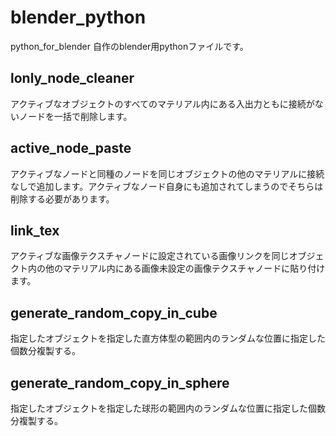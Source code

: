 # blender_python
python_for_blender
自作のblender用pythonファイルです。

## lonly_node_cleaner
アクティブなオブジェクトのすべてのマテリアル内にある入出力ともに接続がないノードを一括で削除します。

## active_node_paste
アクティブなノードと同種のノードを同じオブジェクトの他のマテリアルに接続なしで追加します。アクティブなノード自身にも追加されてしまうのでそちらは削除する必要があります。

## link_tex
アクティブな画像テクスチャノードに設定されている画像リンクを同じオブジェクト内の他のマテリアル内にある画像未設定の画像テクスチャノードに貼り付けます。

## generate_random_copy_in_cube
指定したオブジェクトを指定した直方体型の範囲内のランダムな位置に指定した個数分複製する。

## generate_random_copy_in_sphere
指定したオブジェクトを指定した球形の範囲内のランダムな位置に指定した個数分複製する。

